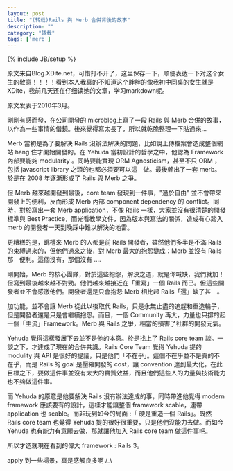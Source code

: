 ```yaml
---
layout: post
title: "(转载)Rails 與 Merb 合併背後的故事"
description: ""
category: "转载"
tags: ['merb']
---
```

{% include JB/setup %}


原文来自Blog.XDite.net，可惜打不开了，这里保存一下，顺便表达一下对这个女生的敬意！！！！看到本人我真的不知道这个胖胖的像我初中同桌的女生就是XDite，我前几天还在仔细读她的文章，学习markdown呢。

原文发表于2010年3月。

剛剛有感而發，在公司開發的 microblog上寫了一段 Rails 與 Merb 合併的故事，以作為一些事情的借鏡。後來覺得寫太長了，所以就乾脆整理一下貼過來…

Merb 當初是為了要解決 Rails 沒辦法解決的問題，比如說上傳檔案會造成整個網站 hang 住才開始開發的。在 Yehuda 當初設計的哲學之中，他認為 Framework 內部要能夠 modularity 。同時要能實現 ORM Agnosticism，甚至不只 ORM ，包括 javascript library 之類的也都必須要可以這　做。最後幹出了一套 merb。於是在 2008 年逐漸形成了 Rails 與 Merb 之爭。

但 Merb 越來越開發到最後，core team 發現到一件事，"過於自由" 並不會帶來開發上的便利，反而形成 Merb 內部 component dependency 的 conflict。同時，對於寫出一套 Merb application，不像 Rails 一樣，大家並沒有很清楚的開發標準與 Best Practice，而光看教學文件，因為版本與寫法的關係，造成有心踏入 merb 的開發者一天到晚踩中難以解決的地雷。

更糟糕的是，跳槽來 Merb 的人都是前 Rails 開發者，雖然他們多半是不滿 Rails 的束縛過來的，但他們過來之後，對 Merb 最大的抱怨變成：Merb 並沒有 Rails 那　便利。這個沒有，那個沒有 ….

剛開始，Merb 的核心團隊，對於這些抱怨，解決之道，就是你喊缺，我們就加！但寫到最後越來越不對勁。他們越來越接近在「重寫」一個 Rails 而已。但這些開發者並不會感激他們。開發者還是只會抱怨 Merb 相比起 Rails「還」缺了甚　。

加功能，並不會讓 Merb 從此以後取代 Rails，只是永無止盡的追趕和重造輪子，但是開發者還是只是會繼續抱怨。而且，一個 Community 再大，力量也只撐的起一個「主流」Framework。Merb 與 Rails 之爭，相當的損害了社群的開發元氣。

Yehuda 覺得這樣發展下去並不是他的本意。於是找上了 Rails core team 談。一談之下，才達成了現在的合併共識。Rails Core Team 覺得 Yehuda 提的 modulity 與 API 是很好的提議，只是他們「不在乎」。這個不在乎並不是真的不在乎，而是 Rails 的 goal 是壓縮開發的 cost，讓 convention 達到最大化，在此目標之下，要做這件事並沒有太大的實質效益，而且他們這些人的力量與技術能力也不夠做這件事。

而 Yehuda 的原意是他要解決 Rails 沒有辦法達成的事，同時帶進他覺得 modern framework 應該要有的設計，這樣才能讓整個 framework scable，連帶 application 也 scable。而非玩到如今的局面 :「 硬是重造一個 Rails」。既然 Rails core team 也覺得 Yehuda 提的很好很重要，只是他們沒能力去做。而如今 Yehuda 也有能力有意願去做，那就讓他加入 Rails core team 做這件事吧。

所以才造就現在看到的偉大 framework : Rails 3。

apply 到一些場景，真是感觸良多啊 /_\